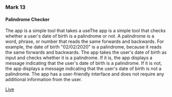  <div class="text-contents">
            <div id="block-text">
                <h3>Mark 13</h3>
                <h4>Palindrome Checker</h4>
                <p>The app is a simple tool that takes a useThe app is a simple tool that checks whether a user's date of birth is a palindrome or not. A palindrome is a word, phrase, or number that reads the same forwards and backwards. For example, the date of birth "02/02/2020" is a palindrome, because it reads the same forwards and backwards. The app takes the user's date of birth as input and checks whether it is a palindrome. If it is, the app displays a message indicating that the user's date of birth is a palindrome. If it is not, the app displays a message indicating that the user's date of birth is not a palindrome. The app has a user-friendly interface and does not require any additional information from the user.</p>
            </div>
            <div id="block-btn">
                    <a href='https://isurbdaypalindrome.netlify.app'>Live</a>
            </div>
        </div>
